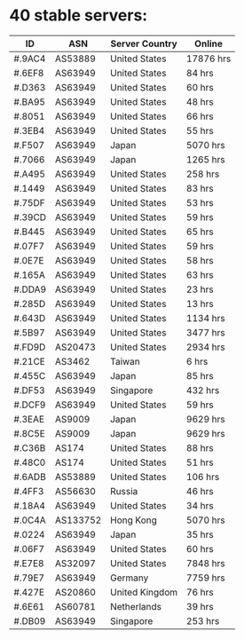 # 40 stable servers:

| ID | ASN | Server Country | Online |
| ------ | ------ | ------ | ------ |
| #.9AC4 | AS53889 | United States | 17876 hrs |
| #.6EF8 | AS63949 | United States | 84 hrs |
| #.D363 | AS63949 | United States | 60 hrs |
| #.BA95 | AS63949 | United States | 48 hrs |
| #.8051 | AS63949 | United States | 66 hrs |
| #.3EB4 | AS63949 | United States | 55 hrs |
| #.F507 | AS63949 | Japan | 5070 hrs |
| #.7066 | AS63949 | Japan | 1265 hrs |
| #.A495 | AS63949 | United States | 258 hrs |
| #.1449 | AS63949 | United States | 83 hrs |
| #.75DF | AS63949 | United States | 53 hrs |
| #.39CD | AS63949 | United States | 59 hrs |
| #.B445 | AS63949 | United States | 65 hrs |
| #.07F7 | AS63949 | United States | 59 hrs |
| #.0E7E | AS63949 | United States | 58 hrs |
| #.165A | AS63949 | United States | 63 hrs |
| #.DDA9 | AS63949 | United States | 23 hrs |
| #.285D | AS63949 | United States | 13 hrs |
| #.643D | AS63949 | United States | 1134 hrs |
| #.5B97 | AS63949 | United States | 3477 hrs |
| #.FD9D | AS20473 | United States | 2934 hrs |
| #.21CE | AS3462 | Taiwan | 6 hrs |
| #.455C | AS63949 | Japan | 85 hrs |
| #.DF53 | AS63949 | Singapore | 432 hrs |
| #.DCF9 | AS63949 | United States | 59 hrs |
| #.3EAE | AS9009 | Japan | 9629 hrs |
| #.8C5E | AS9009 | Japan | 9629 hrs |
| #.C36B | AS174 | United States | 88 hrs |
| #.48C0 | AS174 | United States | 51 hrs |
| #.6ADB | AS53889 | United States | 106 hrs |
| #.4FF3 | AS56630 | Russia | 46 hrs |
| #.18A4 | AS63949 | United States | 34 hrs |
| #.0C4A | AS133752 | Hong Kong | 5070 hrs |
| #.0224 | AS63949 | Japan | 35 hrs |
| #.06F7 | AS63949 | United States | 60 hrs |
| #.E7E8 | AS32097 | United States | 7848 hrs |
| #.79E7 | AS63949 | Germany | 7759 hrs |
| #.427E | AS20860 | United Kingdom | 76 hrs |
| #.6E61 | AS60781 | Netherlands | 39 hrs |
| #.DB09 | AS63949 | Singapore | 253 hrs |

